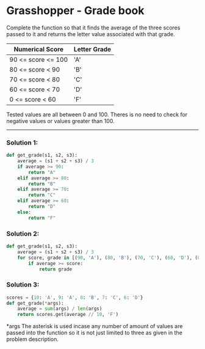 # Grasshopper - Grade book

Complete the function so that it finds the average of the three scores passed to it and returns the letter value associated with that grade.

| Numerical  Score	| Letter Grade|
|--|--|
|90 <= score <= 100	|'A'|
|80 <= score < 90	|'B'|
|70 <= score < 80	|'C'|
|60 <= score < 70	|'D'|
|0 <= score < 60	|'F'|

Tested values are all between 0 and 100. Theres is no need to check for negative values or values greater than 100.

---

### Solution 1:

```python
def get_grade(s1, s2, s3):
    average = (s1 + s2 + s3) / 3
    if average >= 90:
        return "A"
    elif average >= 80:
        return "B"
    elif average >= 70:
        return "C"
    elif average >= 60:
        return "D"
    else:
        return "F"
```

### Solution 2:

```python
def get_grade(s1, s2, s3):
    average = (s1 + s2 + s3) / 3
    for score, grade in [(90, 'A'), (80, 'B'), (70, 'C'), (60, 'D'), (0, 'F')]:
        if average >= score:
            return grade
```

### Solution 3:

```python
scores = {10: 'A', 9: 'A', 8: 'B', 7: 'C', 6: 'D'}
def get_grade(*args):
    average = sum(args) / len(args)
    return scores.get(average // 10, 'F') 
```

*args The asterisk is used incase any number of amount of values are passed into the function so it is not just limited to three as given in the problem description.
